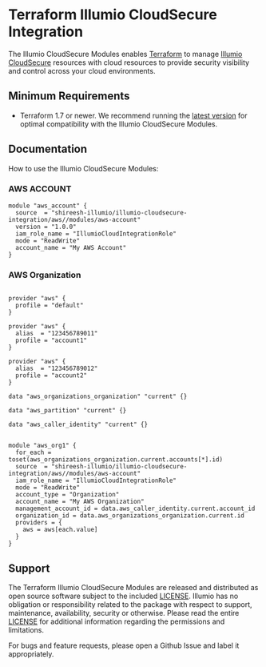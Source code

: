 # Terraform Illumio CloudSecure Integration

The Illumio CloudSecure Modules enables [Terraform](https://terraform.io/) to manage [Illumio CloudSecure](https://www.illumio.com/products/illumio-cloudsecure) resources with cloud resources to provide security visibility and control across your cloud environments. 

## Minimum Requirements

- Terraform 1.7 or newer. We recommend running the [latest version](https://developer.hashicorp.com/terraform/downloads?product_intent=terraform) for optimal compatibility with the Illumio CloudSecure Modules.

## Documentation

How to use the Illumio CloudSecure Modules:

### AWS ACCOUNT 
```hcl
module "aws_account" {
  source  = "shireesh-illumio/illumio-cloudsecure-integration/aws//modules/aws-account"
  version = "1.0.0"
  iam_role_name = "IllumioCloudIntegrationRole"
  mode = "ReadWrite"
  account_name = "My AWS Account"
}
```


### AWS Organization 
```hcl

provider "aws" {
  profile = "default"
}

provider "aws" {
  alias  = "123456789011"
  profile = "account1"
}

provider "aws" {
  alias  = "123456789012"
  profile = "account2"
}

data "aws_organizations_organization" "current" {}

data "aws_partition" "current" {}

data "aws_caller_identity" "current" {}


module "aws_org1" {
  for_each = toset(aws_organizations_organization.current.accounts[*].id)
  source  = "shireesh-illumio/illumio-cloudsecure-integration/aws//modules/aws-account"
  iam_role_name = "IllumioCloudIntegrationRole"
  mode = "ReadWrite"
  account_type = "Organization"
  account_name = "My AWS Organization"
  management_account_id = data.aws_caller_identity.current.account_id
  organization_id = data.aws_organizations_organization.current.id
  providers = {
    aws = aws[each.value]
  }
}
```


## Support

The Terraform Illumio CloudSecure Modules are released and distributed as open source software subject to the included [LICENSE](../../LICENSE). Illumio has no obligation or responsibility related to the package with respect to support, maintenance, availability, security or otherwise. Please read the entire [LICENSE](../../LICENSE) for additional information regarding the permissions and limitations.

For bugs and feature requests, please open a Github Issue and label it appropriately.
